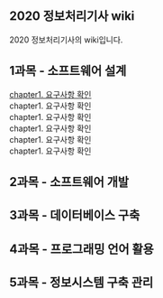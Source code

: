 ## 2020 정보처리기사 wiki

2020 정보처리기사의 wiki입니다.

## 1과목 - 소프트웨어 설계
 [chapter1. 요구사항 확인](./subject1/chapter1.md)  
 chapter1. 요구사항 확인  
 chapter1. 요구사항 확인  
 chapter1. 요구사항 확인  
 chapter1. 요구사항 확인  
 chapter1. 요구사항 확인  

## 2과목 - 소프트웨어 개발
## 3과목 - 데이터베이스 구축
## 4과목 - 프로그래밍 언어 활용
## 5과목 - 정보시스템 구축 관리
